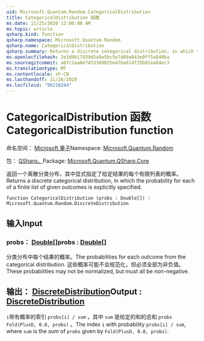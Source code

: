 ```yaml
---
uid: Microsoft.Quantum.Random.CategoricalDistribution
title: CategoricalDistribution 函数
ms.date: 11/25/2020 12:00:00 AM
ms.topic: article
qsharp.kind: function
qsharp.namespace: Microsoft.Quantum.Random
qsharp.name: CategoricalDistribution
qsharp.summary: Returns a discrete categorical distribution, in which the probability for each of a finite list of given outcomes is explicitly specified.
ms.openlocfilehash: 2e3d9b17939d5a9a5bc5e7d89a843e0ff5a848ba
ms.sourcegitcommit: a87c1aa8e7453360025e47ba614f25b02ea84ec3
ms.translationtype: MT
ms.contentlocale: zh-CN
ms.lasthandoff: 11/26/2020
ms.locfileid: "96210244"
---
```

# <a name="categoricaldistribution-function"></a><span data-ttu-id="495de-102">CategoricalDistribution 函数</span><span class="sxs-lookup"><span data-stu-id="495de-102">CategoricalDistribution function</span></span>

<span data-ttu-id="495de-103">命名空间： [Microsoft 量子](xref:Microsoft.Quantum.Random)</span><span class="sxs-lookup"><span data-stu-id="495de-103">Namespace: [Microsoft.Quantum.Random](xref:Microsoft.Quantum.Random)</span></span>

<span data-ttu-id="495de-104">包： [QSharp。](https://nuget.org/packages/Microsoft.Quantum.QSharp.Core)</span><span class="sxs-lookup"><span data-stu-id="495de-104">Package: [Microsoft.Quantum.QSharp.Core](https://nuget.org/packages/Microsoft.Quantum.QSharp.Core)</span></span>


<span data-ttu-id="495de-105">返回一个离散分类分布，其中显式指定了给定结果的每个有限列表的概率。</span><span class="sxs-lookup"><span data-stu-id="495de-105">Returns a discrete categorical distribution, in which the probability for each of a finite list of given outcomes is explicitly specified.</span></span>

```qsharp
function CategoricalDistribution (probs : Double[]) : Microsoft.Quantum.Random.DiscreteDistribution
```


## <a name="input"></a><span data-ttu-id="495de-106">输入</span><span class="sxs-lookup"><span data-stu-id="495de-106">Input</span></span>

### <a name="probs--double"></a><span data-ttu-id="495de-107">probs： [Double](xref:microsoft.quantum.lang-ref.double)[]</span><span class="sxs-lookup"><span data-stu-id="495de-107">probs : [Double](xref:microsoft.quantum.lang-ref.double)[]</span></span>

<span data-ttu-id="495de-108">分类分布中每个结果的概率。</span><span class="sxs-lookup"><span data-stu-id="495de-108">The probabilities for each outcome from the categorical distribution.</span></span>
<span data-ttu-id="495de-109">这些概率可能不会规范化，但必须全部为非负值。</span><span class="sxs-lookup"><span data-stu-id="495de-109">These probabilities may not be normalized, but must all be non-negative.</span></span>



## <a name="output--discretedistribution"></a><span data-ttu-id="495de-110">输出： [DiscreteDistribution](xref:Microsoft.Quantum.Random.DiscreteDistribution)</span><span class="sxs-lookup"><span data-stu-id="495de-110">Output : [DiscreteDistribution](xref:Microsoft.Quantum.Random.DiscreteDistribution)</span></span>

<span data-ttu-id="495de-111">`i`带有概率的索引 `probs[i] / sum` ，其中 `sum` 是给定的和的总和 `probs` `Fold(PlusD, 0.0, probs)` 。</span><span class="sxs-lookup"><span data-stu-id="495de-111">The index `i` with probability `probs[i] / sum`, where `sum` is the sum of `probs` given by `Fold(PlusD, 0.0, probs)`.</span></span>
